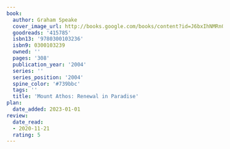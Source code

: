 ```yaml
---
book:
  author: Graham Speake
  cover_image_url: http://books.google.com/books/content?id=J6bxIhNMRn0C&printsec=frontcover&img=1&zoom=1&edge=curl&source=gbs_api
  goodreads: '415785'
  isbn13: '9780300103236'
  isbn9: 0300103239
  owned: ''
  pages: '308'
  publication_year: '2004'
  series: ''
  series_position: '2004'
  spine_color: '#739bbc'
  tags: ''
  title: 'Mount Athos: Renewal in Paradise'
plan:
  date_added: 2023-01-01
review:
  date_read:
  - 2020-11-21
  rating: 5
---
```

